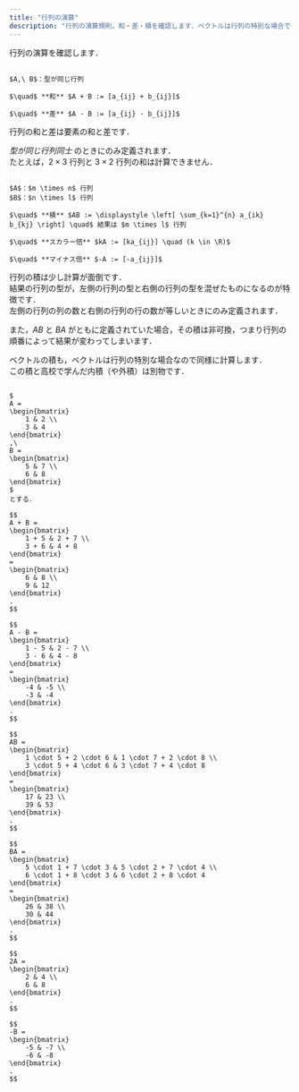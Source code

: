 ```yaml
---
title: "行列の演算"
description: "行列の演算規則，和・差・積を確認します．ベクトルは行列の特別な場合ですが，ベクトルの内積や外戚とこの積は別物であることに注意します．"
---
```


行列の演算を確認します．

~~~definition:和と差

$A,\ B$：型が同じ行列

$\quad$ **和** $A + B := [a_{ij} + b_{ij}]$

$\quad$ **差** $A - B := [a_{ij} - b_{ij}]$

~~~

行列の和と差は要素の和と差です．

*型が同じ行列同士* のときにのみ定義されます．  
たとえば，$2 \times 3$ 行列と $3 \times 2$ 行列の和は計算できません．

~~~definition:積

$A$：$m \times n$ 行列  
$B$：$n \times l$ 行列

$\quad$ **積** $AB := \displaystyle \left[ \sum_{k=1}^{n} a_{ik} b_{kj} \right] \quad$ 結果は $m \times l$ 行列

$\quad$ **スカラー倍** $kA := [ka_{ij}] \quad (k \in \R)$

$\quad$ **マイナス倍** $-A := [-a_{ij}]$

~~~

行列の積は少し計算が面倒です．  
結果の行列の型が，左側の行列の型と右側の行列の型を混ぜたものになるのが特徴です．  
左側の行列の列の数と右側の行列の行の数が等しいときにのみ定義されます．

また，$AB$ と $BA$ がともに定義されていた場合，その積は非可換，つまり行列の順番によって結果が変わってしまいます．

ベクトルの積も，ベクトルは行列の特別な場合なので同様に計算します．  
この積と高校で学んだ内積（や外積）は別物です．

~~~spoiler:close:例

$
A =
\begin{bmatrix}
    1 & 2 \\
    3 & 4
\end{bmatrix}
,\
B =
\begin{bmatrix}
    5 & 7 \\
    6 & 8
\end{bmatrix}
$
とする．

$$
A + B =
\begin{bmatrix}
    1 + 5 & 2 + 7 \\
    3 + 6 & 4 + 8
\end{bmatrix}
=
\begin{bmatrix}
    6 & 8 \\
    9 & 12
\end{bmatrix}
.
$$

$$
A - B =
\begin{bmatrix}
    1 - 5 & 2 - 7 \\
    3 - 6 & 4 - 8
\end{bmatrix}
=
\begin{bmatrix}
    -4 & -5 \\
    -3 & -4
\end{bmatrix}
.
$$

$$
AB = 
\begin{bmatrix}
    1 \cdot 5 + 2 \cdot 6 & 1 \cdot 7 + 2 \cdot 8 \\
    3 \cdot 5 + 4 \cdot 6 & 3 \cdot 7 + 4 \cdot 8
\end{bmatrix}
=
\begin{bmatrix}
    17 & 23 \\
    39 & 53
\end{bmatrix}
.
$$

$$
BA =
\begin{bmatrix}
    5 \cdot 1 + 7 \cdot 3 & 5 \cdot 2 + 7 \cdot 4 \\
    6 \cdot 1 + 8 \cdot 3 & 6 \cdot 2 + 8 \cdot 4
\end{bmatrix}
=
\begin{bmatrix}
    26 & 38 \\
    30 & 44
\end{bmatrix}
.
$$

$$
2A =
\begin{bmatrix}
    2 & 4 \\
    6 & 8
\end{bmatrix}
.
$$

$$
-B =
\begin{bmatrix}
    -5 & -7 \\
    -6 & -8
\end{bmatrix}
.
$$

~~~
